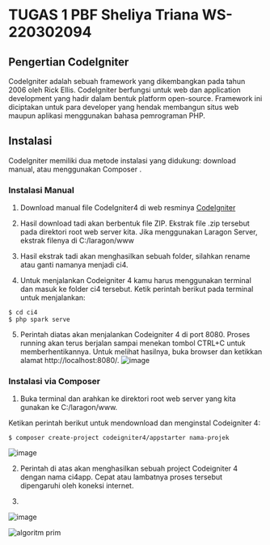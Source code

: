 # TUGAS 1 PBF Sheliya Triana WS-220302094

## Pengertian CodeIgniter
CodeIgniter adalah sebuah framework yang dikembangkan pada tahun 2006 oleh Rick Ellis. CodeIgniter berfungsi untuk web dan application development yang hadir dalam bentuk platform open-source. Framework ini diciptakan untuk para developer yang hendak membangun situs web maupun aplikasi menggunakan bahasa pemrograman PHP.

## Instalasi
CodeIgniter memiliki dua metode instalasi yang didukung: download manual, atau menggunakan Composer .

### **Instalasi Manual**
1. Download manual file CodeIgniter4 di web resminya [CodeIgniter](https://codeigniter.com/download)
   
2. Hasil download tadi akan berbentuk file ZIP.
Ekstrak file .zip tersebut pada direktori root web server kita. Jika menggunakan Laragon Server, ekstrak filenya di C:/laragon/www

3. Hasil ekstrak tadi akan menghasilkan sebuah folder, silahkan rename atau ganti namanya menjadi ci4.

4. Untuk menjalankan Codeigniter 4 kamu harus menggunakan terminal dan masuk ke folder ci4 tersebut. 
Ketik perintah berikut pada terminal untuk menjalankan:
```shell
$ cd ci4
$ php spark serve
```

5. Perintah diatas akan menjalankan Codeigniter 4 di port 8080. Proses running akan terus berjalan sampai menekan tombol CTRL+C untuk memberhentikannya.
Untuk melihat hasilnya, buka browser dan ketikkan alamat http://localhost:8080/.
![image](https://github.com/sheliyatrn/TUGAS-1_PBF/assets/134477604/ccad96a0-17a2-4b86-a115-44b151229b6f)

### **Instalasi via Composer**
1. Buka terminal dan arahkan ke direktori root web server yang kita gunakan ke C:/laragon/www.

Ketikan perintah berikut untuk mendownload dan menginstal Codeigniter 4:
```shell
$ composer create-project codeigniter4/appstarter nama-projek
```
![image](https://github.com/sheliyatrn/TUGAS-1_PBF/assets/134477604/3a56d43f-c0e8-4781-9159-c0e0de0d663d)

2. Perintah di atas akan menghasilkan sebuah project Codeigniter 4 dengan nama ci4app. Cepat atau lambatnya proses tersebut dipengaruhi oleh koneksi internet.
   
4. 


![image](https://github.com/sheliyatrn/TUGAS-1_PBF/assets/134477604/eb5ae87b-c8e8-4308-b3b3-f706ace19e17)

![algoritm prim](https://github.com/sheliyatrn/TUGAS-1_PBF/assets/134477604/3cd50d93-b903-4d6e-8441-8fdc4b7a1baf)


